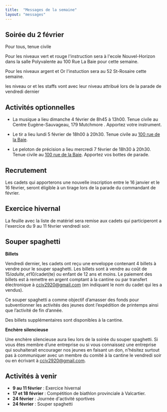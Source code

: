 ```yaml
---
title:  "Messages de la semaine"
layout: "messages"
---
```


## Soirée du 2 février

Pour tous, tenue civile 

Pour les niveaux vert et rouge l'instruction sera à l'ecole Nouvel-Horizon dans la salle Polyvalente au 100 Rue La Baie pour cette semaine.

Pour les niveaux argent et Or l'instuction sera au 52 St-Rosaire cette semaine. 

les niveau or et les staffs vont avec leur niveau attribué lors de la parade de vendredi dernier

## Activités optionnelles

- La musique a lieu dimanche 4 février de 8h45 à 13h00. Tenue civile au Centre Eugène-Sauvageau, 179 Mutchmore . Apportez votre instrument.

- Le tir a lieu lundi 5 février de 18h00 à 20h30. Tenue civile au [100 rue de la Baie](/information/comment-nous-rejoindre/).

- Le peloton de précision a lieu mercredi 7 février de 18h30 à 20h30. Tenue civile au [100 rue de la Baie](/information/comment-nous-rejoindre/). Apportez vos bottes de parade. 

## Recrutement

Les cadets qui apporterons une nouvelle inscription entre le 16 janvier et le 16 février, seront éligible à un tirage lors de la parade du commandant de février.

## Exercice hivernal

La feuille avec la liste de matériel sera remise aux cadets qui participeront a l'exercice du 9 au 11 février vendredi soir.

## Souper spaghetti

**Billets**

Vendredi dernier, les cadets ont reçu une enveloppe contenant 4 billets à vendre pour le souper spaghetti. Les billets sont à vendre au coût de 15$/adulte, et 10$/cadet(te) ou enfant de 12 ans et moins. Le paiement des billets est à remettre en argent comptant à la cantine ou par transfert électronique à <cciv2920@gmail.com> (en indiquant le nom du cadet qui les a vendus).

Ce souper spaghetti a comme objectif d’amasser des fonds pour subventionner les activités des jeunes dont l’expédition de printemps ainsi que l’activité de fin d’année.

Des billets supplémentaires sont disponibles à la cantine.

**Enchère silencieuse**

Une enchère silencieuse aura lieu lors de la soirée du souper spaghetti. Si vous êtes membre d’une entreprise ou si vous connaissez une entreprise qui souhaiterait encourager nos jeunes en faisant un don, n’hésitez surtout pas à communiquer avec un membre du comité à la cantine le vendredi soir ou en écrivant à <cciv2920@gmail.com>.

## Activités à venir

- **9 au 11 février** : Exercice hivernal
- **17 et 18 février** : Compétition de biathlon provinciale à Valcartier.
- **24 février** : Journée d'activité sportives
- **24 février** : Souper spaghetti

